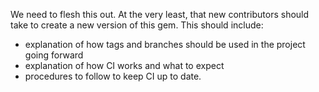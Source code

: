 We need to flesh this out.   At the very least, that new contributors should take to create a new version of this gem.
This should include:

* explanation of how tags and branches should be used in the project going forward
* explanation of how CI works and what to expect
* procedures to follow to keep CI up to date.
